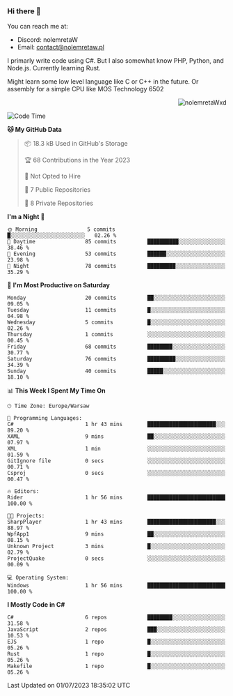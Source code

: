 ### Hi there 👋

You can reach me at:
 - Discord: nolemretaW
 - Email: contact@nolemretaw.pl
 
I primarly write code using C#. But I also somewhat know PHP, Python, and Node.js. Currently learning Rust.

Might learn some low level language like C or C++ in the future. Or assembly for a simple CPU like MOS Technology 6502
 
<p align="right"><img src="https://komarev.com/ghpvc/?username=nolemretaWxd&amp;label=Profile%20views&amp;color=0e75b6&amp;style=flat" alt="nolemretaWxd" /></p>

<!--START_SECTION:waka-->
![Code Time](http://img.shields.io/badge/Code%20Time-37%20hrs%2020%20mins-blue)

**🐱 My GitHub Data** 

> 📦 18.3 kB Used in GitHub's Storage 
 > 
> 🏆 68 Contributions in the Year 2023
 > 
> 🚫 Not Opted to Hire
 > 
> 📜 7 Public Repositories 
 > 
> 🔑 8 Private Repositories 
 > 
**I'm a Night 🦉** 

```text
🌞 Morning                5 commits           █░░░░░░░░░░░░░░░░░░░░░░░░   02.26 % 
🌆 Daytime                85 commits          ██████████░░░░░░░░░░░░░░░   38.46 % 
🌃 Evening                53 commits          ██████░░░░░░░░░░░░░░░░░░░   23.98 % 
🌙 Night                  78 commits          █████████░░░░░░░░░░░░░░░░   35.29 % 
```
📅 **I'm Most Productive on Saturday** 

```text
Monday                   20 commits          ██░░░░░░░░░░░░░░░░░░░░░░░   09.05 % 
Tuesday                  11 commits          █░░░░░░░░░░░░░░░░░░░░░░░░   04.98 % 
Wednesday                5 commits           █░░░░░░░░░░░░░░░░░░░░░░░░   02.26 % 
Thursday                 1 commits           ░░░░░░░░░░░░░░░░░░░░░░░░░   00.45 % 
Friday                   68 commits          ████████░░░░░░░░░░░░░░░░░   30.77 % 
Saturday                 76 commits          █████████░░░░░░░░░░░░░░░░   34.39 % 
Sunday                   40 commits          █████░░░░░░░░░░░░░░░░░░░░   18.10 % 
```


📊 **This Week I Spent My Time On** 

```text
🕑︎ Time Zone: Europe/Warsaw

💬 Programming Languages: 
C#                       1 hr 43 mins        ██████████████████████░░░   89.20 % 
XAML                     9 mins              ██░░░░░░░░░░░░░░░░░░░░░░░   07.97 % 
XML                      1 min               ░░░░░░░░░░░░░░░░░░░░░░░░░   01.59 % 
GitIgnore file           0 secs              ░░░░░░░░░░░░░░░░░░░░░░░░░   00.71 % 
Csproj                   0 secs              ░░░░░░░░░░░░░░░░░░░░░░░░░   00.47 % 

🔥 Editors: 
Rider                    1 hr 56 mins        █████████████████████████   100.00 % 

🐱‍💻 Projects: 
SharpPlayer              1 hr 43 mins        ██████████████████████░░░   88.97 % 
WpfApp1                  9 mins              ██░░░░░░░░░░░░░░░░░░░░░░░   08.15 % 
Unknown Project          3 mins              █░░░░░░░░░░░░░░░░░░░░░░░░   02.79 % 
ProjectQuake             0 secs              ░░░░░░░░░░░░░░░░░░░░░░░░░   00.09 % 

💻 Operating System: 
Windows                  1 hr 56 mins        █████████████████████████   100.00 % 
```

**I Mostly Code in C#** 

```text
C#                       6 repos             ████████░░░░░░░░░░░░░░░░░   31.58 % 
JavaScript               2 repos             ███░░░░░░░░░░░░░░░░░░░░░░   10.53 % 
EJS                      1 repo              █░░░░░░░░░░░░░░░░░░░░░░░░   05.26 % 
Rust                     1 repo              █░░░░░░░░░░░░░░░░░░░░░░░░   05.26 % 
Makefile                 1 repo              █░░░░░░░░░░░░░░░░░░░░░░░░   05.26 % 
```




 Last Updated on 01/07/2023 18:35:02 UTC
<!--END_SECTION:waka-->
